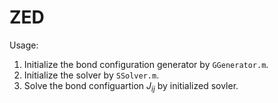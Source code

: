 # ZED
Usage:
1. Initialize the bond configuration generator by `GGenerator.m`.
2. Initialize the solver by `SSolver.m`.
3. Solve the bond configuartion $J_{ij}$ by initialized sovler.
